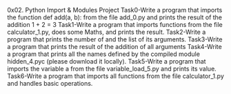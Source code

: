 0x02. Python Import & Modules Project
Task0-Write a program that imports the function def add(a, b): from the file add_0.py and prints the result of the addition 1 + 2 = 3
Task1-Write a program that imports functions from the file calculator_1.py, does some Maths, and prints the result.
Task2-Write a program that prints the number of and the list of its arguments.
Task3-Write a program that prints the result of the addition of all arguments
Task4-Write a program that prints all the names defined by the compiled module hidden_4.pyc (please download it locally).
Task5-Write a program that imports the variable a from the file variable_load_5.py and prints its value.
Task6-Write a program that imports all functions from the file calculator_1.py and handles basic operations.
